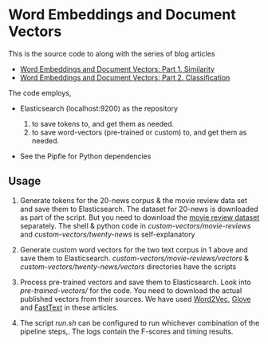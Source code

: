 # Word Embeddings and Document Vectors

This is the source code to along with the series of blog articles

* [Word Embeddings and Document Vectors: Part 1. Similarity](http://xplordat.com/2018/09/27/word-embeddings-and-document-vectors-part-1-similarity/)
* [Word Embeddings and Document Vectors: Part 2. Classification](http://xplordat.com/2018/10/09/word-embeddings-and-document-vectors-part-2-classification/)

The code employs,

* Elasticsearch (localhost:9200) as the repository
   1. to save tokens to, and get them as needed. 
   2. to save word-vectors (pre-trained or custom) to, and get them as needed. 

* See the Pipfle for Python dependencies

## Usage

1. Generate tokens for the 20-news corpus & the movie review data set and save them to Elasticsearch. The dataset for 20-news is downloaded as part of the script. But you need to download the [movie review dataset](http://ai.stanford.edu/~amaas/data/sentiment/) separately. The shell & python code in *custom-vectors/movie-reviews* and *custom-vectors/twenty-news* is self-explanatory

2. Generate custom word vectors for the two text corpus in 1 above and save them to Elasticsearch. *custom-vectors/movie-reviews/vectors* & *custom-vectors/twenty-news/vectors* directories have the scripts

3. Process pre-trained vectors and save them to Elasticsearch. Look into *pre-trained-vectors/* for the code. You need to download the actual published vectors from their sources. We have used [Word2Vec](https://drive.google.com/file/d/0B7XkCwpI5KDYNlNUTTlSS21pQmM/edit?usp=sharing), [Glove](http://nlp.stanford.edu/data/wordvecs/glove.6B.zip) and [FastText](https://s3-us-west-1.amazonaws.com/fasttext-vectors/crawl-300d-2M.vec.zip) in these articles.

4. The script *run.sh* can be configured to run whichever combination of the pipeline steps,. The logs contain the F-scores and timing results.




